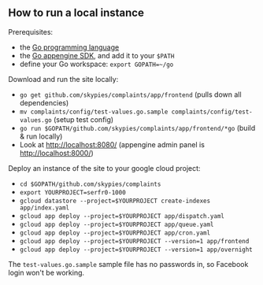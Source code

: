 How to run a local instance
---------------------------

Prerequisites:
* the [Go programming language](https://golang.org/dl/)
* the [Go appengine SDK](https://cloud.google.com/appengine/docs/go/), and add it to your `$PATH`
* define your Go workspace: `export GOPATH=~/go`

Download and run the site locally:
* `go get github.com/skypies/complaints/app/frontend` (pulls down all dependencies)
* `mv complaints/config/test-values.go.sample complaints/config/test-values.go` (setup test config)
* `go run $GOPATH/github.com/skypies/complaints/app/frontend/*go` (build & run locally)
* Look at <http://localhost:8080/> (appengine admin panel is <http://localhost:8000/>)

Deploy an instance of the site to your google cloud project:
* `cd $GOPATH/github.com/skypies/complaints`
* `export YOURPROJECT=serfr0-1000`
* `gcloud datastore --project=$YOURPROJECT create-indexes app/index.yaml`
* `gcloud app deploy --project=$YOURPROJECT app/dispatch.yaml`
* `gcloud app deploy --project=$YOURPROJECT app/queue.yaml`
* `gcloud app deploy --project=$YOURPROJECT app/cron.yaml`
* `gcloud app deploy --project=$YOURPROJECT --version=1 app/frontend`
* `gcloud app deploy --project=$YOURPROJECT --version=1 app/overnight`

The `test-values.go.sample` sample file has no passwords in, so
Facebook login won't be working.

